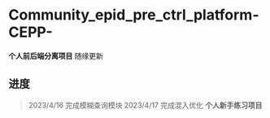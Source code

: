 # Community_epid_pre_ctrl_platform-CEPP-
**个人前后端分离项目**
随缘更新
## 进度
> 2023/4/16 完成模糊查询模块
> 2023/4/17 完成混入优化
**个人新手练习项目**

